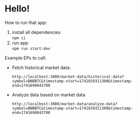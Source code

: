 # Hello!

How to run that app:

1. install all dependencies  
   `npm ci`
2. run app  
   `npm run start:dev`

Example EPs to call:
* Fetch historical market data:
   ```
   http://localhost:3000/market-data/historical-data?symbol=BNBBTC&timestamp-start=1741659311300&timestamp-end=1741690843700
   ```
* Analyze data based on market data
    ```
    http://localhost:3000/market-data/analyze-data?symbol=BNBBTC&timestamp-start=1741659311300&timestamp-end=1741690843700
    ```